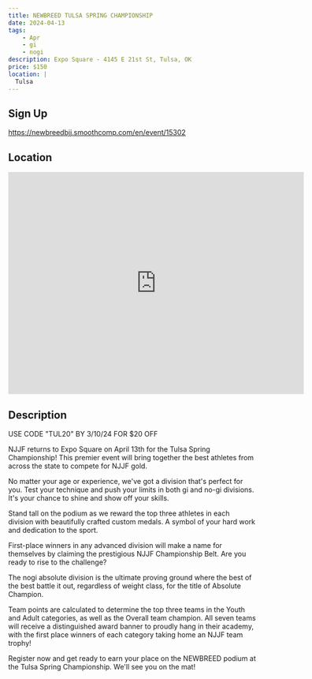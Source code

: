 ```yaml
---
title: NEWBREED TULSA SPRING CHAMPIONSHIP
date: 2024-04-13
tags:
    - Apr
    - gi 
    - nogi 
description: Expo Square - 4145 E 21st St, Tulsa, OK
price: $150
location: |
  Tulsa
---
```

## Sign Up
https://newbreedbjj.smoothcomp.com/en/event/15302

## Location
<iframe src="https://www.google.com/maps/embed?pb=!1m18!1m12!1m3!1d12345.6789!2d-95.9302389!3d36.1363686!2m3!1f0!2f0!3f0!3m2!1i1024!2i768!4f13.1!3m3!1m2!1s0x0%3A0x0!2z36.1363686!5e0!3m2!1sen!2sus!4v1234567890" width="600" height="450" style="border:0;" allowfullscreen="" loading="lazy"></iframe>

## Description
USE CODE "TUL20" BY 3/10/24 FOR $20 OFF


NJJF returns to Expo Square on April 13th for the Tulsa Spring Championship! This premier event will bring together the best athletes from across the state to compete for NJJF gold.


No matter your age or experience, we've got a division that's perfect for you. Test your technique and push your limits in both gi and no-gi divisions. It's your chance to shine and show off your skills.


Stand tall on the podium as we reward the top three athletes in each division with beautifully crafted custom medals. A symbol of your hard work and dedication to the sport.


First-place winners in any advanced division will make a name for themselves by claiming the prestigious NJJF Championship Belt. Are you ready to rise to the challenge?


The nogi absolute division is the ultimate proving ground where the best of the best battle it out, regardless of weight class, for the title of Absolute Champion.


Team points are calculated to determine the top three teams in the Youth and Adult categories, as well as the Overall team champion. All seven teams will receive a distinguished award banner to proudly hang in their academy, with the first place winners of each category taking home an NJJF team trophy!


Register now and get ready to earn your place on the NEWBREED podium at the Tulsa Spring Championship. We'll see you on the mat!